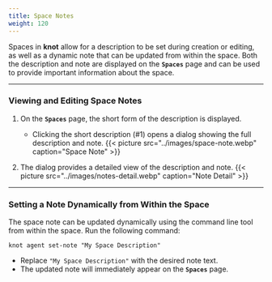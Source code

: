 ```yaml
---
title: Space Notes
weight: 120
---
```


Spaces in **knot** allow for a description to be set during creation or editing, as well as a dynamic note that can be updated from within the space. Both the description and note are displayed on the **`Spaces`** page and can be used to provide important information about the space.

---

### Viewing and Editing Space Notes

1. On the **`Spaces`** page, the short form of the description is displayed.
   - Clicking the short description (#1) opens a dialog showing the full description and note.
   {{< picture src="../images/space-note.webp" caption="Space Note" >}}

2. The dialog provides a detailed view of the description and note.
   {{< picture src="../images/notes-detail.webp" caption="Note Detail" >}}

---

### Setting a Note Dynamically from Within the Space

The space note can be updated dynamically using the command line tool from within the space. Run the following command:

```shell
knot agent set-note "My Space Description"
```

- Replace `"My Space Description"` with the desired note text.
- The updated note will immediately appear on the **`Spaces`** page.
